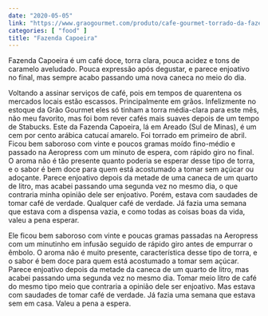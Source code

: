 ```yaml
---
date: "2020-05-05"
link: "https://www.graogourmet.com/produto/cafe-gourmet-torrado-da-fazenda-capoeira/"
categories: [ "food" ]
title: "Fazenda Capoeira"
---
```

Fazenda Capoeira é um café doce, torra clara, pouca acidez e tons de caramelo aveludado. Pouca expressão após degustar, e parece enjoativo no final, mas sempre acabo passando uma nova caneca no meio do dia.

Voltando a assinar serviços de café, pois em tempos de quarentena os mercados locais estão escassos. Principalmente em grãos. Infelizmente no estoque da Grão Gourmet eles só tinham a torra média-clara para este mês, não meu favorito, mas foi bom rever cafés mais suaves depois de um tempo de Stabucks. Este da Fazenda Capoeira, lá em Areado (Sul de Minas), é um cem por cento arábica catucaí amarelo. Foi torrado em primeiro de abril. Ficou bem saboroso com vinte e poucos gramas moído fino-médio e passado na Aeropress com um minuto de espera, com rápido giro no final. O aroma não é tão presente quanto poderia se esperar desse tipo de torra, e o sabor é bem doce para quem está acostumado a tomar sem açúcar ou adoçante. Parece enjoativo depois da metade de uma caneca de um quarto de litro, mas acabei passando uma segunda vez no mesmo dia, o que contraria minha opinião dele ser enjoativo. Porém, estava com saudades de tomar café de verdade. Qualquer café de verdade. Já fazia uma semana que estava com a dispensa vazia, e como todas as coisas boas da vida, valeu a pena esperar.

Ele ficou bem saboroso com vinte e poucas gramas passadas na Aeropress com um minutinho em infusão seguido de rápido giro antes de empurrar o êmbolo. O aroma não é muito presente, característica desse tipo de torra, e o sabor é bem doce para quem está acostumado a tomar sem açúcar. Parece enjoativo depois da metade da caneca de um quarto de litro, mas acabei passando uma segunda vez no mesmo dia. Tomar meio litro de café do mesmo tipo meio que contraria a opinião dele ser enjoativo. Mas estava com saudades de tomar café de verdade. Já fazia uma semana que estava sem em casa. Valeu a pena a espera.

